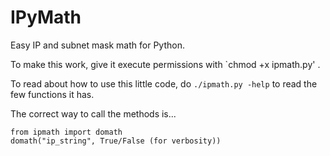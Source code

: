 # IPyMath
Easy IP and subnet mask math for Python.

To make this work, give it execute permissions with `chmod +x ipmath.py' . 

To read about how to use this little code, do `./ipmath.py -help` to read the few functions it has.


The correct way to call the methods is...
```
from ipmath import domath
domath("ip_string", True/False (for verbosity))
```

